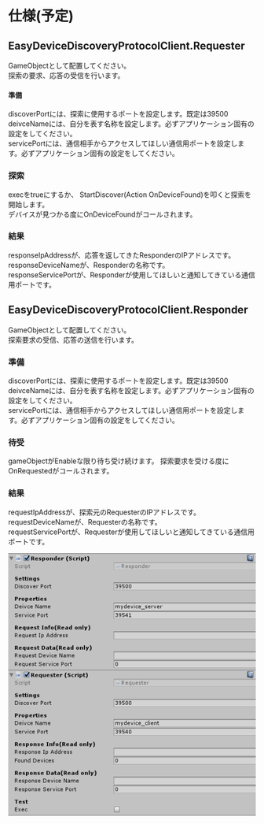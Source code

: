# 仕様(予定)

## EasyDeviceDiscoveryProtocolClient.Requester
GameObjectとして配置してください。  
探索の要求、応答の受信を行います。

#### 準備
discoverPortには、探索に使用するポートを設定します。既定は39500  
deivceNameには、自分を表す名称を設定します。必ずアプリケーション固有の設定をしてください。  
servicePortには、通信相手からアクセスしてほしい通信用ポートを設定します。必ずアプリケーション固有の設定をしてください。  
### 探索
execをtrueにするか、 StartDiscover(Action OnDeviceFound)を叩くと探索を開始します。  
デバイスが見つかる度にOnDeviceFoundがコールされます。  

### 結果
responseIpAddressが、応答を返してきたResponderのIPアドレスです。  
responseDeviceNameが、Responderの名称です。  
responseServicePortが、Responderが使用してほしいと通知してきている通信用ポートです。  


## EasyDeviceDiscoveryProtocolClient.Responder
GameObjectとして配置してください。  
探索要求の受信、応答の送信を行います。  
  
### 準備
discoverPortには、探索に使用するポートを設定します。既定は39500  
deivceNameには、自分を表す名称を設定します。必ずアプリケーション固有の設定をしてください。  
servicePortには、通信相手からアクセスしてほしい通信用ポートを設定します。必ずアプリケーション固有の設定をしてください。

### 待受
gameObjectがEnableな限り待ち受け続けます。
探索要求を受ける度にOnRequestedがコールされます。


### 結果
requestIpAddressが、探索元のRequesterのIPアドレスです。  
requestDeviceNameが、Requesterの名称です。  
requestServicePortが、Requesterが使用してほしいと通知してきている通信用ポートです。  


<img src="insp.png"></img>